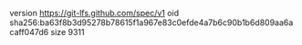 version https://git-lfs.github.com/spec/v1
oid sha256:ba63f8b3d95278b78615f1a967e83c0efde4a7b6c90b1b6d809aa6acaff047d6
size 9311
